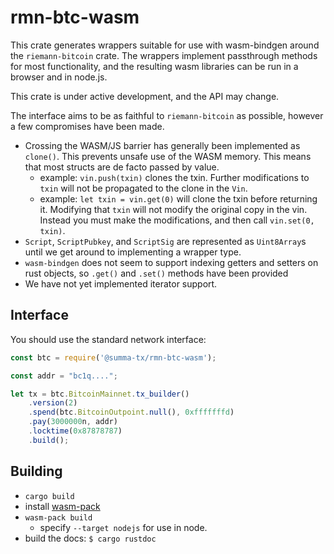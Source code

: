 # rmn-btc-wasm

This crate generates wrappers suitable for use with wasm-bindgen around the
`riemann-bitcoin` crate. The wrappers implement passthrough methods for most
functionality, and the resulting wasm libraries can be run in a browser and in
node.js.

This crate is under active development, and the API may change.

The interface aims to be as faithful to `riemann-bitcoin` as possible, however
a few compromises have been made.

- Crossing the WASM/JS barrier has generally been implemented as `clone()`.
  This prevents unsafe use of the WASM memory. This means that most structs are
  de facto passed by value.
  - example: `vin.push(txin)` clones the txin. Further modifications to `txin`
    will not be propagated to the clone in the `Vin`.
  - example: `let txin = vin.get(0)` will clone the txin before returning it.
    Modifying that `txin`  will not modify the original copy in the vin.
    Instead you must make the modifications, and then call `vin.set(0, txin)`.
- `Script`, `ScriptPubkey`, and `ScriptSig` are represented as `Uint8Array`s
  until we get around to implementing a wrapper type.
- `wasm-bindgen` does not seem to support indexing getters and setters on rust
  objects, so `.get()` and `.set()` methods have been provided
- We have not yet implemented iterator support.


## Interface

You should use the standard network interface:

```js
const btc = require('@summa-tx/rmn-btc-wasm');

const addr = "bc1q....";

let tx = btc.BitcoinMainnet.tx_builder()
    .version(2)
    .spend(btc.BitcoinOutpoint.null(), 0xfffffffd)
    .pay(3000000n, addr)
    .locktime(0x87878787)
    .build();
```

## Building
- `cargo build`
- install [wasm-pack](https://rustwasm.github.io/wasm-pack/installer/)
- `wasm-pack build`
  - specify `--target nodejs` for use in node.
- build the docs: `$ cargo rustdoc`
